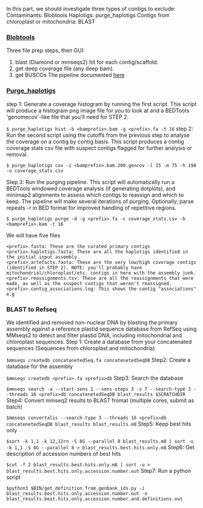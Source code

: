 In this part, we should investigate three types of contigs to exclude: 
Contaminants: Blobtools
Haplotigs: purge_haplotigs
Contigs from chloroplast or mitochondria: BLAST


### [Blobtools](https://blobtools.readme.io/docs/what-is-blobtools) 

Three file prep steps, then GUI:

1. blast (Diamond or mmseqs2) hit for each contig/scaffold.
2. get deep coverage file (any deep bam).
3. get BUSCOs
The pipeline documented [here](https://blobtools.readme.io/docs/what-is-blobtools)
### [Purge_haplotigs](https://bitbucket.org/mroachawri/purge_haplotigs/src/master/) 

step 1:
Generate a coverage histogram by running the first script. This script will produce a histogram png image file for you to look at and a BEDTools 'genomecov'-like file that you'll need for STEP 2. 

`$ purge_haplotigs hist -b <bamprefix>.bam -g <prefix>.fa -t 16`
step 2:
Run the second script using the cutoffs from the previous step to analyse the coverage on a contig by contig basis. This script produces a contig coverage stats csv file with suspect contigs flagged for further analysis or removal. 

`$ purge_haplotigs cov -i <bamprefix>.bam.200.gencov -l 15 -m 75 -h 190 -o coverage_stats.csv`

Step 3:
Run the purging pipeline. This script will automatically run a BEDTools windowed coverage analysis (if generating dotplots), and minimap2 alignments to assess which contigs to reassign and which to keep. The pipeline will make several iterations of purging. Optionally, parse repeats -r in BED format for improved handling of repetitive regions. 

`$ purge_haplotigs purge -d -g <prefix>.fa -c coverage_stats.csv -b <bamprefix>.bam -t 16` 

We will have five files
```
<prefix>.fasta: These are the curated primary contigs
<prefix>.haplotigs.fasta: These are all the haplotigs identified in the initial input assembly.
<prefix>.artefacts.fasta: These are the very low/high coverage contigs (identified in STEP 2). NOTE: you'll probably have mitochondrial/chloroplast/etc. contigs in here with the assembly junk.
<prefix>.reassignments.tsv: These are all the reassignments that were made, as well as the suspect contigs that weren't reassigned.
<prefix>.contig_associations.log: This shows the contig "associations" e.g
```
### BLAST to Refseq
 We identified and removed non-nuclear DNA by blasting the primary assembly against a reference plastid sequence database from RefSeq using MMseqs2  to detect and filter plastid DNA, including mitochondrial and chloroplast sequences.
Step 1:
Create a database from your concatenated sequences (Sequences from chloroplast and mitochondria) 

`$mmseqs createdb concatenetedSeq.fa concatenetedSeqDB` 
Step2:
Create a database for the assembly 

`$mmseqs createdb <prefix>.fa <prefix>db` 
Step3:
Search the database 

`$mmseqs search -a --start-sens 1 --sens-steps 3 -s 7 --search-type 3 --threads 16 <prefix>db concatenetedSeqDB blast_results $SCRATCHDIR` 
Step4:
Convert mmseq2 results to BLAST fromat (multiple cores, submit as batch) 

`$mmseqs convertalis --search-type 3 --threads 16 <prefix>db concatenetedSeqDB blast_results blast_results.m8` 
Step5:
Keep best hits only 

`$sort -k 1,1 -k 12,12rn -S 8G --parallel 8 blast_results.m8 | sort -u -k 1,1 -S 8G --parallel 8 > blast_results.best.hits.only.m8` 
Step6:
Get description of accession numbers of best hits 

`$cut -f 2 blast_results.best.hits.only.m8 | sort -u > blast_results.best.hits.only.accession.number.out`
Step7:
Run a python script 

`$python3 $BIN/get_definition_from_genbank_ids.py -i blast_results.best.hits.only.accession.number.out -o blast_results.best.hits.only.accession.number.and.definitions.out`
